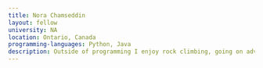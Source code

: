 ```yaml
---
title: Nora Chamseddin
layout: fellow
university: NA
location: Ontario, Canada
programming-languages: Python, Java
description: Outside of programming I enjoy rock climbing, going on adventures and traveling. 
---
```

